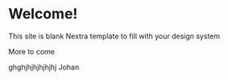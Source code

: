 # Welcome!

This site is blank Nextra template to fill with your design system


More to come


ghghjhjhjhjhjhj Johan